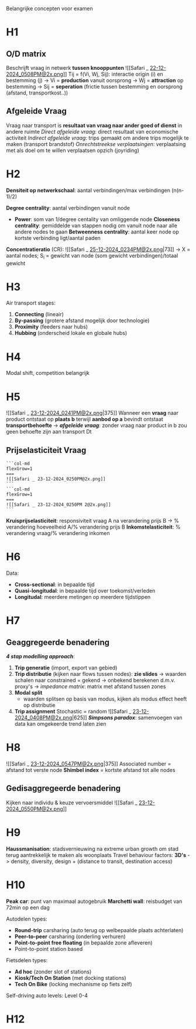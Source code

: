 Belangrijke concepten voor examen
# H1
## O/D matrix
Beschrijft vraag in netwerk **tussen knooppunten**
![[Safari _ 22-12-2024_0508PM@2x.png]]
Tij = f(Vi, Wj, Sij): interactie origin (i) en bestemming (j)
-> Vi = **production** vanuit oorsprong
-> Wj = **attraction** op bestemming
-> Sij = **seperation** (frictie tussen bestemming en oorsprong (afstand, transportkost..))
## Afgeleide Vraag
Vraag naar transport is **resultaat van vraag naar ander goed of dienst** in andere ruimte
*Direct afgeleide vraag*: direct resultaat van economische activiteit
*Indirect afgeleide vraag*: trips gemaakt om andere trips mogelijk te maken (transport brandstof)
*Onrechtstreekse verplaatsingen*: verplaatsing met als doel om te willen verplaatsen opzich (joyriding)
# H2
**Densiteit op netwerkschaal**: aantal verbindingen/max verbindingen (n(n-1)/2)

**Degree centrality**: aantal verbindingen vanuit node
- **Power**: som van 1/degree centality van omliggende node
**Closeness centrality**: gemiddelde van stappen nodig om vanuit node naar alle andere nodes te gaan
**Betweenness centrality**: aantal keer node op kortste verbinding ligt/aantal paden

**Concentratieratio** (CR): ![[Safari _ 25-12-2024_0234PM@2x.png|73]]
-> X = aantal nodes; S<sub>i</sub> = gewicht van node (som gewicht verbindingen)/totaal gewicht
# H3
Air transport stages:
1. **Connecting** (lineair)
2. **By-passing** (grotere afstand mogelijk door technologie)
3. **Proximity** (feeders naar hubs)
4. **Hubbing** (onderscheid lokale en globale hubs)
# H4
Modal shift, competition belangrijk
# H5
![[Safari _ 23-12-2024_0241PM@2x.png|375]]
Wanneer een **vraag** naar product ontstaat op **plaats b** terwijl **aanbod op a** bevindt ontstaat **transportbehoefte**
-> ***afgeleide vraag***: zonder vraag naar product in b zou geen behoefte zijn aan transport Dt

## Prijselasticiteit Vraag
````col
```col-md
flexGrow=1
===
![[Safari _ 23-12-2024_0250PM@2x.png]]
```
```col-md
flexGrow=1
===
![[Safari _ 23-12-2024_0250PM 2@2x.png]]
```
````
**Kruisprijselasticiteit**: responsiviteit vraag A na verandering prijs B
-> % verandering hoeveelheid A/% verandering prijs B
**Inkomstelasticiteit**: % verandering vraag/% verandering inkomen
# H6
Data:
- **Cross-sectional**: in bepaalde tijd
- **Quasi-longitudal**: in bepaalde tijd over toekomst/verleden
- **Longitudal**: meerdere metingen op meerdere tijdstippen
# H7
## Geaggregeerde benadering
***4 stap modelling approach***:
1. **Trip generatie** (import, export van gebied)
2. **Trip distributie** (kijken naar flows tussen nodes): **zie slides**
	-> waarden schalen naar constrained = gekend
	-> onbekend berekenen d.m.v. proxy's 
	-> *impedance matrix*: matrix met afstand tussen zones
3. **Modal split**
	- waarden splitsen op basis van modus, kijken als modus effect heeft op distributie
4. **Trip assignment**
	Stochastic = random
	![[Safari _ 23-12-2024_0408PM@2x.png|625]]
***Simpsons paradox***: samenvoegen van data kan omgekeerde trend laten zien
# H8
![[Safari _ 23-12-2024_0547PM@2x.png|375]]
Associated number = afstand tot verste node
**Shimbel index** = kortste afstand tot alle nodes
## Gedisaggregeerde benadering
Kijken naar individu & keuze vervoersmiddel
![[Safari _ 23-12-2024_0550PM@2x.png]]
# H9
**Haussmanisation**: stadsvernieuwing na extreme urban growth om stad terug aantrekkelijk te maken als woonplaats
Travel behaviour factors: **3D's**
-> density, diversity, design + (distance to transit, destination access)
# H10
**Peak car**: punt van maximaal autogebruik
**Marchetti wall**: reisbudget van 72min op een dag

Autodelen types:
- **Round-trip** carsharing (auto terug op welbepaalde plaats achterlaten)
- **Peer-to-peer** carsharing (onderling verhuren)
- **Point-to-point free floating** (in bepaalde zone afleveren)
- Point-to-point station based

Fietsdelen types:
- **Ad hoc** (zonder slot of stations)
- **Kiosk/Tech On Station** (met docking stations)
- **Tech On Bike** (locking mechanisme op fiets zelf)

Self-driving auto levels:
Level 0-4
# H12
